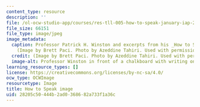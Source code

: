 ```yaml
---
content_type: resource
description: ''
file: /ol-ocw-studio-app/courses/res-tll-005-how-to-speak-january-iap-2018/28205c50444b2ad0368682a733f1a36c_RES-TLL-005IAP18.jpg
file_size: 66151
file_type: image/jpeg
image_metadata:
  caption: Professor Patrick H. Winston and excerpts from his _How to Speak_ talk.
    (Image by Brett Paci. Photo by Azeddine Tahiri. Used with permission.)
  credit: (Image by Brett Paci. Photo by Azeddine Tahiri. Used with permission.)
  image-alt: Professor Winston in front of a chalkboard with writing on it.
learning_resource_types: []
license: https://creativecommons.org/licenses/by-nc-sa/4.0/
ocw_type: OCWImage
resourcetype: Image
title: How to Speak image
uid: 28205c50-444b-2ad0-3686-82a733f1a36c
---
```

